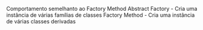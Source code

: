 Comportamento semelhanto ao Factory Method
Abstract Factory - Cria uma instância de várias famílias de classes
Factory Method - Cria uma instância de várias classes derivadas
